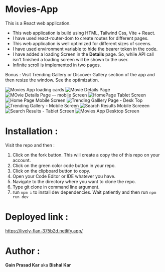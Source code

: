 # Movies-App
This is a React web application. 
- This web application is build using HTML, Tailwind Css, Vite + React. 
- I have used react-router-dom to create routes for different pages.  
- This web application is well optimized for different sizes of sceens. 
- I have used environment variable to hide the bearer token in the code. 
- I have added a loading Screen in the **Details** page. So, while API call isn't finished a loading screen will be shown to the user.
- Infinite scroll is implemented in two pages.   

Bonus : Visit Trending Gallery or Discover Gallery section of the app and then resize the window. See the optimization.  


![Movies App loading cards](https://github.com/bishalkar10/Movies-App/assets/112653391/7291d6dd-d335-4fdc-a524-12edff5210ba)
![Movie Details Page](https://github.com/bishalkar10/Movies-App/assets/112653391/a6f4a5f4-04a1-40db-be43-276d5ff85c00)
![MOvie Details Page -- mobile Screen](https://github.com/bishalkar10/Movies-App/assets/112653391/74bae929-c5d4-4be4-892e-67014760113b)
![HomePage Tablet Screen](https://github.com/bishalkar10/Movies-App/assets/112653391/846eaa25-9902-4445-b007-d66df2bfd24f)
![Home Page Mobile Screen](https://github.com/bishalkar10/Movies-App/assets/112653391/252043d1-01af-4a21-a890-77a834572138)
![Trending Galllery Page - Desk Top](https://github.com/bishalkar10/Movies-App/assets/112653391/c5cc53d0-122e-4f91-a48b-de9008b3c535)
![Trending Gallery - Mobile Screen](https://github.com/bishalkar10/Movies-App/assets/112653391/0dca3721-f320-4f32-9fe0-3db764772bf6)
![Search Results Mobile Screeen](https://github.com/bishalkar10/Movies-App/assets/112653391/a773a54a-f9e2-4549-93e5-ba5af3bf8f8a)
![Search Results - Tablet Screen](https://github.com/bishalkar10/Movies-App/assets/112653391/32c233c6-d0c7-451d-a58e-3aba4ca0aea7)
![Movies App Desktop Screen](https://github.com/bishalkar10/Movies-App/assets/112653391/0ecbcc11-88d1-4091-96a2-8496e78bafd0)

# Installation :
Visit the repo and then :
1. Click on the fork button. This will create a copy the of this repo on your account.
2. Click on the green color code button in your repo.
3. Click on the clipboard button to copy.
4. Open your Code Editor or IDE whatever you have.
5. Navigate to the directory where you want to clone the repo.
6. Type git clone <repository url> in command line argument. 
7. run `npm i` to install dev dependencies. Wait patiently and then run `npm run dev`
  
# Deployed link : 
https://lively-flan-375b2d.netlify.app/  
  
# Author : 
**Gain Prasad Kar** aka **Bishal Kar**
